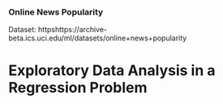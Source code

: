 ### Online News Popularity 

Dataset: httpshttps://archive-beta.ics.uci.edu/ml/datasets/online+news+popularity

# Exploratory Data Analysis in a Regression Problem

